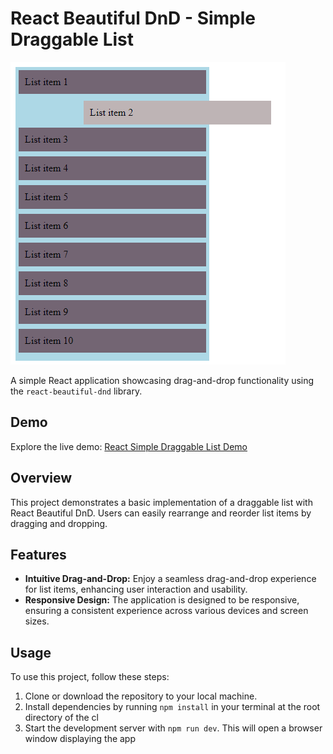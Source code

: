 # React Beautiful DnD - Simple Draggable List

[![Demo](./assets/image.png)](https://react-simple-draggable-list.vercel.app/)

A simple React application showcasing drag-and-drop functionality using the `react-beautiful-dnd` library.

## Demo

Explore the live demo: [React Simple Draggable List Demo](https://react-simple-draggable-list.vercel.app/)

## Overview

This project demonstrates a basic implementation of a draggable list with React Beautiful DnD. Users can easily rearrange and reorder list items by dragging and dropping.

## Features

- **Intuitive Drag-and-Drop:** Enjoy a seamless drag-and-drop experience for list items, enhancing user interaction and usability.
- **Responsive Design:** The application is designed to be responsive, ensuring a consistent experience across various devices and screen sizes.

## Usage
To use this project, follow these steps:
1. Clone or download the repository to your local machine.
2. Install dependencies by running `npm install` in your terminal at the root directory of the cl
3. Start the development server with `npm run dev`. This will open a browser window displaying the app

